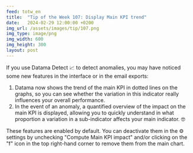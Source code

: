```yaml
---
feed: totw_en
title:  "Tip of the Week 107: Display Main KPI trend"
date:   2024-02-29 12:00:00 +0200
img_url: /assets/images/tip/107.png
img_type: image/png
img_width: 600
img_height: 300
layout: post
---
```



If you use Datama Detect 📈 to detect anomalies, you may have noticed some new features in the interface or in the email exports:
1. Datama now shows the trend of the main KPI in dotted lines on the graphs, so you can see whether the variation in this indicator really influences your overall performance.
2. In the event of an anomaly, a quantified overview of the impact on the main KPI is displayed, allowing you to quickly understand in what proportion a variation in a sub-indicator affects your main indicator. 🤓  

These features are enabled by default. You can deactivate them in the ⚙️ settings by unchecking "Compute Main KPI impact" and/or clicking on the "f" icon in the top right-hand corner to remove them from the main chart.
